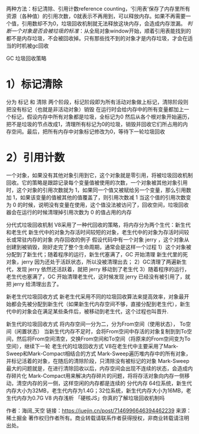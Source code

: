 两种方法：标记清除、引用计数reference counting，‘引用表’保存了内存里所有资源（各种值）的引用次数，0就表示不再用到，可以释放内存。如果不再需要一个值，引用数却不为0，垃圾回收机制就无法释放这块内存，会造成内存泄漏。
*判断一个对象是否会被垃圾的标准*：从全局对象window开始，顺着引用表能找到的都不是内存垃圾，不会被回收掉。只有那些找不到的对象才是内存垃圾，才会在适当的时机被gc回收

GC 垃圾回收策略
# 1）标记清除
分为 标记 和 清除 两个阶段，标记阶段即为所有活动对象做上标记，清除阶段则把没有标记（也就是非活动对象）销毁
在运行时会给内存中的所有变量都加上一个标记，假设内存中所有对象都是垃圾，全标记为0
然后从各个根对象开始遍历，把不是垃圾的节点改成1，清理所有标记为0的垃圾，销毁并回收它们所占用的内存空间。最后，把所有内存中对象标记修改为0，等待下一轮垃圾回收
# 2）引用计数
一个对象，如果没有其他对象引用到它，这个对象就是零引用，将被垃圾回收机制回收。它的策略是跟踪记录每个变量值被使用的次数，一个对象被其他对象引用时，这个对象的引用次数就为 1，如果同一个值又被赋给另一个变量，那么引用数加 1，如果该变量的值被其他的值覆盖了，则引用次数减 1
当这个值的引用次数变为 0 的时候，说明没有变量在使用，这个值没法被访问了，回收空间，垃圾回收器会在运行的时候清理掉引用次数为 0 的值占用的内存

分代式垃圾回收机制
V8采用了一种代回收的策略，将内存分为两个生代：新生代和老生代
新生代中的对象为存活时间较短的对象，老生代中的对象为存活时间较长或常驻内存的对象
内存回收的例子
假设代码中有一个对象 jerry ，这个对象从创建到被销毁，刚好走完了整个生命周期，通常会是这样一个过程
1）这个对象被分配到了新生代；随着程序的运行，新生代塞满了，GC 开始清理 新生代里的死对象，jerry 因为还处于活跃状态，所以没被清理出去；
2）GC清理了两遍新生代，发现 jerry 依然还活跃着，就把 jerry 移动到了老生代
3）随着程序的运行，老生代也塞满了，GC 开始清理老生代，这时候发现 jerry 已经没有被引用了，就把 jerry 给清理出去了。

新老生代垃圾回收方式
新老生代采用不同的垃圾回收算法来提高效率，对象最开始都会先被分配到新生代（如果新生代内存空间不够，直接分配到老生代），新生代中的对象会在满足某些条件后，被移动到老生代，这个过程也叫晋升.

新生代的垃圾回收方式
将内存空间一分为二，分为From空间（使用状态）， To空间（闲置状态）
当新生代内存不足时，会将From空间中存活的对象复制到到To空间，然后将From空间清空，交换From空间和To空间（将原来的From空间变为To空间），继续下一轮
老生代的垃圾回收方式
V8在老生代中主要采用了Mark-Sweep和Mark-Compact相结合的方式
Mark-Sweep遍历堆内存中的所有对象，并标记活着的对象，在随后的清除阶段，只清除没有被标记的对象
Mark-Sweep最大的问题就是，在进行清除回收以后，内存空间会出现不连续的状态，会造成内存碎片化
Mark-Compact用来解决内存碎片的问题，将将存活对象向内存一侧移动，清空内存的另一侧，这样空闲的内存都是连续的
分代内存
64位系统，新生代内存大小为32MB，老生代内存为1.4G；32位系统，新生代内存大小为16MB，老生代内存为0.7G
V8 内存浅析
「硬核JS」你真的了解垃圾回收机制吗


作者：海阔_天空
链接：https://juejin.cn/post/7146996646394462239
来源：稀土掘金
著作权归作者所有。商业转载请联系作者获得授权，非商业转载请注明出处。
